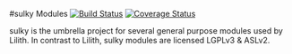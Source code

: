 #sulky Modules [![Build Status](https://travis-ci.org/huxi/sulky.png?branch=master)](https://travis-ci.org/huxi/sulky) [![Coverage Status](https://coveralls.io/repos/huxi/sulky/badge.png)](https://coveralls.io/r/huxi/sulky)

sulky is the umbrella project for several general purpose modules used by Lilith.
In contrast to Lilith, sulky modules are licensed LGPLv3 & ASLv2. 
